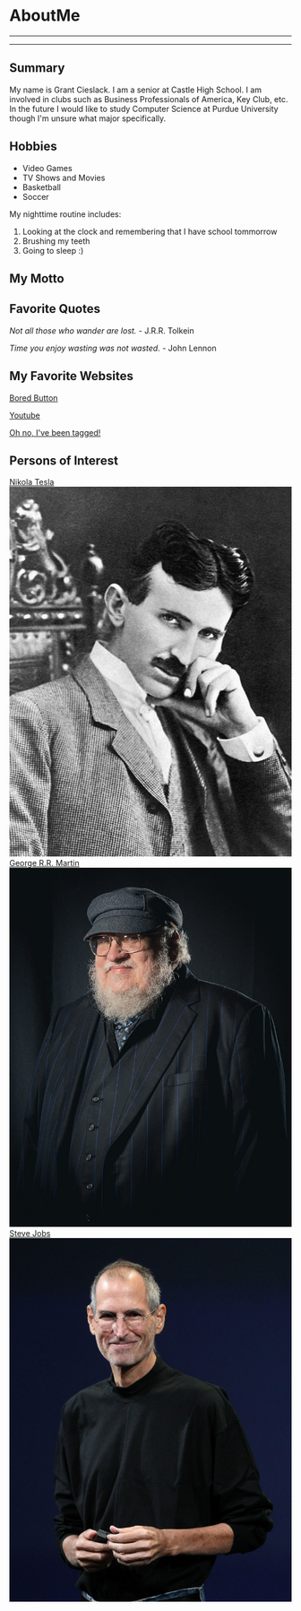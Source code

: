 # AboutMe
---
---
## Summary

[What Does this do]: https://mail.google.com/

My name is Grant Cieslack. I am a senior at Castle High School. I am involved in clubs such as Business Professionals of America, Key Club, etc. In the future I would like to study Computer Science at Purdue University though I'm unsure what major specifically.

[1]: https://en.wikipedia.org/wiki/Nikola_Tesla
[2]: https://en.wikipedia.org/wiki/George_R._R._Martin
[3]: https://en.wikipedia.org/wiki/Steve_Jobs

Hobbies
-

- Video Games
- TV Shows and Movies
- Basketball
- Soccer

My nighttime routine includes:

1. Looking at the clock and remembering that I have school tommorrow
2. Brushing my teeth
3. Going to sleep :)

## My Motto

## Favorite Quotes

<i>Not all those who wander are lost.</i> - J.R.R. Tolkein

<i>Time you enjoy wasting was not wasted.</i> - John Lennon

## My Favorite Websites

[Bored Button](https://www.boredbutton.com/ "Bored Button")

[Youtube](https://www.youtube.com/ "I spend way too much time here")

[Oh no, I've been tagged!][What Does this do]

## Persons of Interest

[Nikola Tesla][1]<br>
![Nikola](img/Nik.jpg)
[George R.R. Martin][2]<br>
![George](img/georgie.jpg)
[Steve Jobs][3]<br>
![Steve](img/stevieBoy.jpg)

